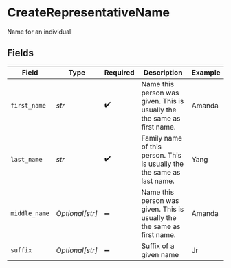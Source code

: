 # CreateRepresentativeName

Name for an individual


## Fields

| Field                                                                   | Type                                                                    | Required                                                                | Description                                                             | Example                                                                 |
| ----------------------------------------------------------------------- | ----------------------------------------------------------------------- | ----------------------------------------------------------------------- | ----------------------------------------------------------------------- | ----------------------------------------------------------------------- |
| `first_name`                                                            | *str*                                                                   | :heavy_check_mark:                                                      | Name this person was given. This is usually the the same as first name. | Amanda                                                                  |
| `last_name`                                                             | *str*                                                                   | :heavy_check_mark:                                                      | Family name of this person. This is usually the the same as last name.  | Yang                                                                    |
| `middle_name`                                                           | *Optional[str]*                                                         | :heavy_minus_sign:                                                      | Name this person was given. This is usually the the same as first name. | Amanda                                                                  |
| `suffix`                                                                | *Optional[str]*                                                         | :heavy_minus_sign:                                                      | Suffix of a given name                                                  | Jr                                                                      |